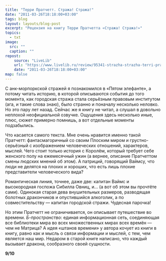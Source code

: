 ```yaml
---
title: "Терри Пратчетт. Стража! Стража!"
date: "2011-03-26T18:18:00+03:00"
tags: blog
layout: layouts/blog-post
excerpt: "Рецензия на книгу Терри Пратчетта «Стража! Стража!»"
topics:
  - txt
image:
  src: ""
  caption: ""
repost:
    source: "LiveLib"
    url: "https://www.livelib.ru/review/95341-strazha-strazha-terri-pratchett"
    date: "2011-03-26T18:18:00+03:00"
map: false
---
```


С анк-морпоркской стражей я познакомился в «Пятом элефанте», а потому читать историю, в которой описываются события до того момента, как городская стража стала серьёзным правовым институтом (ага, и такие слова знаю), было странно и поначалу несколько неловко. Но это пару лет назад. Сейчас же я книгу не читал, а слушал в довольно неплохой неофициальной озвучке. Ощущения здесь несколько иные, плюс, сюжет примерно помнишь, а вот отдельные моменты подзабылись.

Что касается самого текста. Мне очень нравится именно такой Пратчетт: фантасмагоричный со своим Плоским миром и грустно-серьёзный с изображением человеческих отношений, характеров, мыслей. Чего стоит только история с Королём, который требует себе женского полу на ежемесячный ужин (а вернее, описание Пратчеттом смены людских мнений об этом). А патриций, говорящий Ваймсу, что люди не делятся на плохих и хороших, что есть лишь плохие представители человеческого вида?

Романтическая линия, точнее, даже две: капитан Ваймс и высокородная госпожа Сибилла Овниц, и… (а вот об этом вы прочтёте сами). Одинокая старая дева внушительных размеров, разводящая болотных дракончиков и опустившийся алкоголик, а по совместительству — капитан городской стражи. Чудесная парочка!

Но этим Пратчетт не ограничивается, он описывает путешествие во времени. *Б-пространство*: единая информационная сеть, соединяющая все библиотеки мира во всех множественных мирах всех времён — чем не Матрица? А идея «штанов времени» у автора кочует из книги в книгу, равно как и мысль о связи информации и мыслей, с тем, чем является наш мир. Недаром в старой книге написано, что каждый вызывает дракона, сообразного своей сущности.

**9/10**
